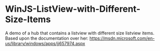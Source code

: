 # WinJS-ListView-with-Different-Size-Items
A demo of a hub that contains a listview with different size listview items. Based upon the documentation over her: https://msdn.microsoft.com/en-us/library/windows/apps/jj657974.aspx
